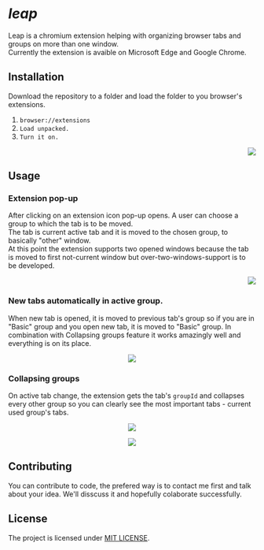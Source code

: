 # *leap*

Leap is a chromium extension helping with organizing browser tabs and groups on more than one window.  
Currently the extension is avaible on Microsoft Edge and Google Chrome.

## Installation

Download the repository to a folder and load the folder to you browser's extensions.  

1. ```browser://extensions```  
2. ```Load unpacked.```  
3. ```Turn it on.```

<p align="right">
  <img src="https://github.com/IgorBia/leap/blob/README/readMeImages/installation.png?raw=true" />
</p>

## Usage

### Extension pop-up  

After clicking on an extension icon pop-up opens. A user can choose a group to which the tab is to be moved.  
The tab is current active tab and it is moved to the chosen group, to basically "other" window.   
At this point the extension supports two opened windows because the tab is moved to first not-current window but over-two-windows-support is to be developed.

<p align="right">
  <img src="https://github.com/IgorBia/leap/blob/README/readMeImages/popup.png?raw=true" />
</p>


### New tabs automatically in active group.

When new tab is opened, it is moved to previous tab's group so if you are in "Basic" group and you open new tab, it is moved to "Basic" group. In combination with Collapsing groups feature it works amazingly well and everything is on its place. 

<p align="center">
  <img src="https://github.com/IgorBia/leap/blob/README/readMeImages/newTab.png?raw=true" />
</p>

### Collapsing groups

On active tab change, the extension gets the tab's ```groupId``` and collapses every other group so you can clearly see the most important tabs - current used group's tabs.

<p align="center">
  <img src="https://github.com/IgorBia/leap/blob/README/readMeImages/screenshot1.png?raw=true" />
</p>

<p align="center">
  <img src="https://github.com/IgorBia/leap/blob/README/readMeImages/screenshot2.png?raw=true" />
</p>

## Contributing

You can contribute to code, the prefered way is to contact me first and talk about your idea. We'll disscuss it and hopefully colaborate successfully.

## License

The project is licensed under [MIT LICENSE](https://en.wikipedia.org/wiki/MIT_License).